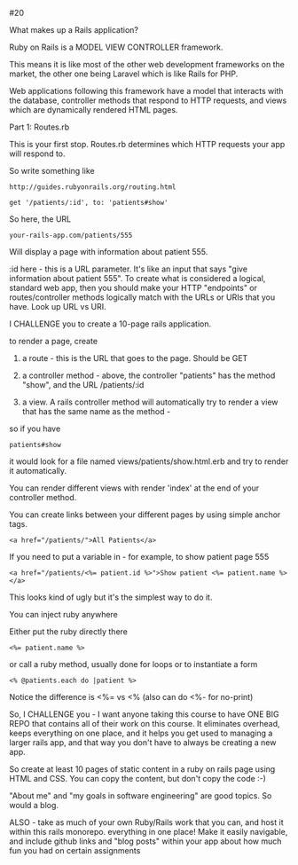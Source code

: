 #20

What makes up a Rails application? 

Ruby on Rails is a MODEL VIEW CONTROLLER framework.

This means it is like most of the other web development frameworks on the market, the other one being Laravel which is like Rails for PHP.

Web applications following this framework have a model that interacts with the database, controller methods that respond to HTTP requests, and views which are dynamically rendered HTML pages.

Part 1: Routes.rb

This is your first stop.  Routes.rb determines which HTTP requests your app will respond to.

So write something like 

```
http://guides.rubyonrails.org/routing.html

get '/patients/:id', to: 'patients#show'
```

So here, the URL
```
your-rails-app.com/patients/555
```

Will display a page with information about patient 555.

:id here - this is a URL parameter. It's like an input that says "give information about patient 555". To create what is considered a logical, standard web app, then you should make your HTTP "endpoints" or routes/controller methods logically match with the URLs or URIs that you have. Look up URL vs URI.

I CHALLENGE you to create a 10-page rails application.

to render a page, create

1. a route - this is the URL that goes to the page. Should be GET

2. a controller method - above, the controller "patients" has the method "show", and the URL /patients/:id 

3. a view. A rails controller method will automatically try to render a view that has the same name as the method -

so if you have

```
patients#show
```
it would look for a file named views/patients/show.html.erb and try to render it automatically. 

You can render different views with render 'index' at the end of your controller method.

You can create links between your different pages by using simple anchor tags.

```
<a href="/patients/">All Patients</a>
```

If you need to put a variable in - for example, to show patient page 555

```
<a href="/patients/<%= patient.id %>">Show patient <%= patient.name %></a>
```

This looks kind of ugly but it's the simplest way to do it. 

You can inject ruby anywhere

Either put the ruby directly there

```
<%= patient.name %>
```

or call a ruby method, usually done for loops or to instantiate a form

```
<% @patients.each do |patient %>
```

Notice the difference is <%= vs <% (also can do <%- for no-print)

So, I CHALLENGE you - I want anyone taking this course to have ONE BIG REPO that contains all of their work on this course. It eliminates overhead, keeps everything on one place, and it helps you get used to managing a larger rails app, and that way you don't have to always be creating a new app.

So create at least 10 pages of static content in a ruby on rails page using HTML and CSS. You can copy the content, but don't copy the code :-)

"About me" and "my goals in software engineering" are good topics. So would a blog.

ALSO - take as much of your own Ruby/Rails work that you can, and host it within this rails monorepo. everything in one place! Make it easily navigable, and include github links and "blog posts" within your app about how much fun you had on certain assignments
